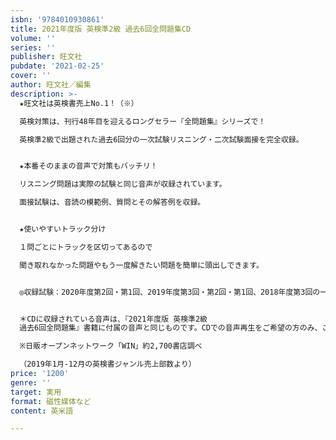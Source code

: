 ```yaml
---
isbn: '9784010930861'
title: 2021年度版 英検準2級 過去6回全問題集CD
volume: ''
series: ''
publisher: 旺文社
pubdate: '2021-02-25'
cover: ''
author: 旺文社／編集
description: >-
  ★旺文社は英検書売上No.1！（※）

  英検対策は、刊行48年目を迎えるロングセラー『全問題集』シリーズで！

  英検準2級で出題された過去6回分の一次試験リスニング・二次試験面接を完全収録。


  ★本番そのままの音声で対策もバッチリ！

  リスニング問題は実際の試験と同じ音声が収録されています。

  面接試験は、音読の模範例、質問とその解答例を収録。


  ★使いやすいトラック分け

  １問ごとにトラックを区切ってあるので

  聞き取れなかった問題やもう一度解きたい問題を簡単に頭出しできます。


  ◎収録試験：2020年度第2回・第1回、2019年度第3回・第2回・第1回、2018年度第3回の一次試験リスニング・二次試験面接


  ＊CDに収録されている音声は、『2021年度版 英検準2級
  過去6回全問題集』書籍に付属の音声と同じものです。CDでの音声再生をご希望の方のみ、この商品をご購入ください。

  ※日販オープンネットワーク「WIN」約2,700書店調べ

  （2019年1月-12月の英検書ジャンル売上部数より）
price: '1200'
genre: ''
target: 実用
format: 磁性媒体など
content: 英米語

---
```

